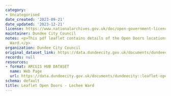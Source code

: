 ```yaml
---
category:
- Uncategorised
date_created: '2023-09-21'
date_updated: '2023-12-21'
license: https://www.nationalarchives.gov.uk/doc/open-government-licence/version/3/
maintainer: Dundee City Council
notes: <p>This pdf leaflet contains details of the Open Doors locations within Lochee
  Ward.</p>
organization: Dundee City Council
original_dataset_link: https://data.dundeecity.gov.uk/documents/dundeecity::leaflet-open-doors-lochee-ward
records: null
resources:
- format: ARCGIS HUB DATASET
  name: Web Page
  url: https://data.dundeecity.gov.uk/documents/dundeecity::leaflet-open-doors-lochee-ward
schema: default
title: Leaflet Open Doors - Lochee Ward
---
```


